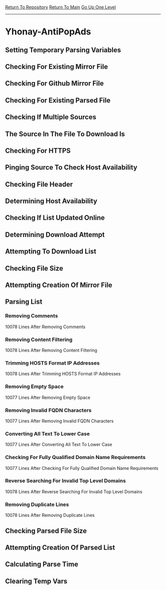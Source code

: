 [Return To Repository](https://github.com/deathbybandaid/piholeparser/)
[Return To Main](https://github.com/deathbybandaid/piholeparser/blob/master/RecentRunLogs/Mainlog.md)
[Go Up One Level](https://github.com/deathbybandaid/piholeparser/blob/master/RecentRunLogs/TopLevelScripts/30-Processing-External-Blacklists.md)
____________________________________
# Yhonay-AntiPopAds
## Setting Temporary Parsing Variables
## Checking For Existing Mirror File
## Checking For Github Mirror File
## Checking For Existing Parsed File
## Checking If Multiple Sources
## The Source In The File To Download Is
## Checking For HTTPS
## Pinging Source To Check Host Availability
## Checking File Header
## Determining Host Availability
## Checking If List Updated Online
## Determining Download Attempt
## Attempting To Download List
## Checking File Size
## Attempting Creation Of Mirror File
## Parsing List
### Removing Comments
10078 Lines After Removing Comments
### Removing Content Filtering
10078 Lines After Removing Content Filtering
### Trimming HOSTS Format IP Addresses
10078 Lines After Trimming HOSTS Format IP Addresses
### Removing Empty Space
10077 Lines After Removing Empty Space
### Removing Invalid FQDN Characters
10077 Lines After Removing Invalid FQDN Characters
### Converting All Text To Lower Case
10077 Lines After Converting All Text To Lower Case
### Checking For Fully Qualified Domain Name Requirements
10077 Lines After Checking For Fully Qualified Domain Name Requirements
### Reverse Searching For Invalid Top Level Domains
10078 Lines After Reverse Searching For Invalid Top Level Domains
### Removing Duplicate Lines
10078 Lines After Removing Duplicate Lines
## Checking Parsed File Size
## Attempting Creation Of Parsed List
## Calculating Parse Time
## Clearing Temp Vars
